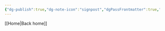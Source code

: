 ```yaml
---
{"dg-publish":true,"dg-note-icon":"signpost","dgPassFrontmatter":true,"noteIcon":"signpost","permalink":"/10-tags/provacao/","created":"2025-10-18T20:30:19.970+01:00","updated":"2025-10-25T17:06:35.035+01:00"}
---
```


[[Home\|Back home]]